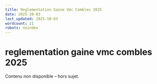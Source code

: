 ```yaml
---
title: Reglementation Gaine Vmc Combles 2025
date: 2025-10-03
last_updated: 2025-10-03
wordcount: 11
robots: noindex
---
```


# reglementation gaine vmc combles 2025

Contenu non disponible – hors sujet.